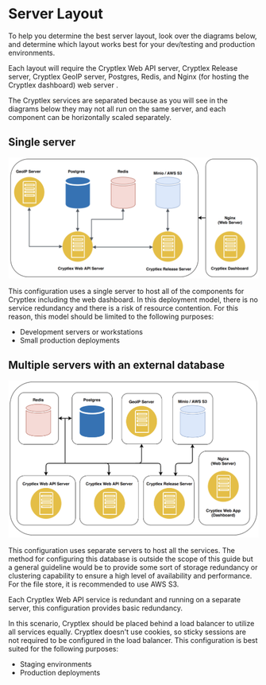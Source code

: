 # Server Layout

To help you determine the best server layout, look over the diagrams below, and determine which layout works best for your dev/testing and production environments.

Each layout will require the Cryptlex Web API server, Cryptlex Release server, Cryptlex GeoIP server, Postgres, Redis, and Nginx \(for hosting the Cryptlex dashboard\) web server .

The Cryptlex services are separated because as you will see in the diagrams below they may not all run on the same server, and each component can be horizontally scaled separately. 

## Single server

![](../.gitbook/assets/single.png)

This configuration uses a single server to host all of the components for Cryptlex including the web dashboard. In this deployment model, there is no service redundancy and there is a risk of resource contention. For this reason, this model should be limited to the following purposes:

* Development servers or workstations
* Small production deployments

## Multiple servers with an external database

![](../.gitbook/assets/ha.png)

This configuration uses separate servers to host all the services. The method for configuring this database is outside the scope of this guide but a general guideline would be to provide some sort of storage redundancy or clustering capability to ensure a high level of availability and performance. For the file store, it is recommended to use AWS S3.

Each Cryptlex Web API service is redundant and running on a separate server, this configuration provides basic redundancy.

In this scenario, Cryptlex should be placed behind a load balancer to utilize all services equally. Cryptlex doesn't use cookies, so sticky sessions are not required to be configured in the load balancer. This configuration is best suited for the following purposes:

* Staging environments
* Production deployments



